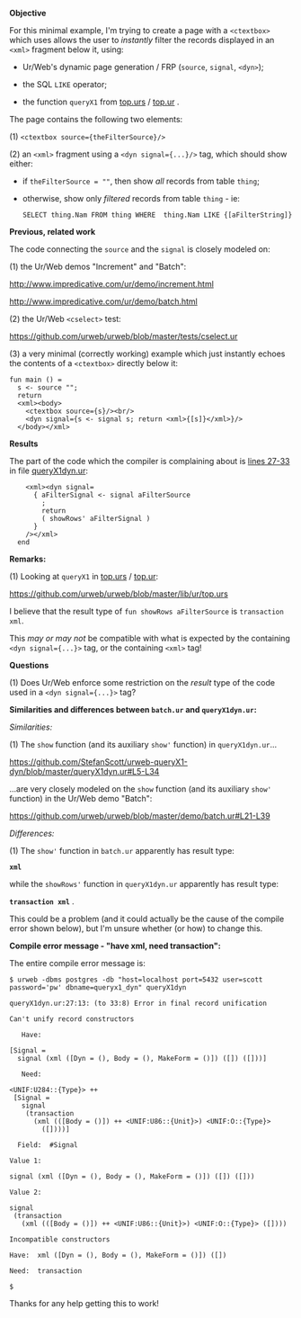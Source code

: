 **Objective**

For this minimal example, I'm trying to create a page with a `<ctextbox>` which uses allows the user to *instantly* filter the records displayed in an `<xml>` fragment below it, using:

- Ur/Web's dynamic page generation / FRP (`source`, `signal`, `<dyn>`);

- the SQL `LIKE` operator;

- the function `queryX1` from [top.urs](https://github.com/urweb/urweb/blob/master/lib/ur/top.urs#L205-L208) / [top.ur](https://github.com/urweb/urweb/blob/master/lib/ur/top.ur#L284-L289) .

The page contains the following two elements:

(1) `<ctextbox source={theFilterSource}/>`

(2) an `<xml>` fragment using a `<dyn signal={...}/>` tag, which should show either:

- if `theFilterSource = ""`, then show *all* records from table `thing`;

- otherwise, show only *filtered* records from table `thing` - ie:

  `SELECT thing.Nam FROM thing WHERE  thing.Nam LIKE {[aFilterString]}`


**Previous, related work**

The code connecting the `source` and the `signal` is closely modeled on:

(1) the Ur/Web demos "Increment" and "Batch":

  http://www.impredicative.com/ur/demo/increment.html

  http://www.impredicative.com/ur/demo/batch.html

(2) the Ur/Web `<cselect>` test:

  https://github.com/urweb/urweb/blob/master/tests/cselect.ur

(3) a very minimal (correctly working) example which just instantly echoes the contents of a `<ctextbox>` directly below it:
```
fun main () =
  s <- source "";
  return 
  <xml><body>
    <ctextbox source={s}/><br/>
    <dyn signal={s <- signal s; return <xml>{[s]}</xml>}/>
  </body></xml>
```

**Results**

The part of the code which the compiler is complaining about is [lines 27-33](https://github.com/StefanScott/urweb-queryX1-dyn/blob/master/queryX1dyn.ur#L27-L33) in file [queryX1dyn.ur](https://github.com/StefanScott/urweb-queryX1-dyn/blob/master/queryX1dyn.ur):
```
    <xml><dyn signal=
      { aFilterSignal <- signal aFilterSource
        ;
        return
        ( showRows' aFilterSignal )
      } 
    /></xml>
  end
```

**Remarks:**

(1) Looking at `queryX1` in [top.urs](https://github.com/urweb/urweb/blob/master/lib/ur/top.urs#L205-L208) / [top.ur](https://github.com/urweb/urweb/blob/master/lib/ur/top.ur#L284-L289):

  https://github.com/urweb/urweb/blob/master/lib/ur/top.urs

I believe that the result type of `fun showRows aFilterSource` is `transaction xml`.

This *may or may not* be compatible with what is expected by the containing `<dyn signal={...}>` tag, or the containing `<xml>` tag!


**Questions**

(1) Does Ur/Web enforce some restriction on the *result* type of the code used in a `<dyn signal={...}>` tag?


**Similarities and differences between `batch.ur` and `queryX1dyn.ur`:**

*Similarities:*

(1) The `show` function (and its auxiliary `show'` function) in `queryX1dyn.ur`...

https://github.com/StefanScott/urweb-queryX1-dyn/blob/master/queryX1dyn.ur#L5-L34

...are very closely modeled on the `show` function (and its auxiliary `show'` function) in the Ur/Web demo "Batch":

  https://github.com/urweb/urweb/blob/master/demo/batch.ur#L21-L39


*Differences:*

(1) The `show'` function in `batch.ur` apparently has result type:

  **`xml`**

while the `showRows'` function in `queryX1dyn.ur` apparently has result type:

  **`transaction xml`** .

This could be a problem (and it could actually be the cause of the compile error shown below), but I'm unsure whether (or how) to change this.


**Compile error message - "have xml, need transaction":**

The entire compile error message is:

```
$ urweb -dbms postgres -db "host=localhost port=5432 user=scott password='pw' dbname=queryx1_dyn" queryX1dyn

queryX1dyn.ur:27:13: (to 33:8) Error in final record unification

Can't unify record constructors

   Have: 

[Signal =
  signal (xml ([Dyn = (), Body = (), MakeForm = ()]) ([]) ([]))]

   Need: 

<UNIF:U284::{Type}> ++
 [Signal =
   signal
    (transaction
      (xml (([Body = ()]) ++ <UNIF:U86::{Unit}>) <UNIF:O::{Type}>
        ([])))]

  Field:  #Signal

Value 1: 

signal (xml ([Dyn = (), Body = (), MakeForm = ()]) ([]) ([]))

Value 2: 

signal
 (transaction
   (xml (([Body = ()]) ++ <UNIF:U86::{Unit}>) <UNIF:O::{Type}> ([])))

Incompatible constructors

Have:  xml ([Dyn = (), Body = (), MakeForm = ()]) ([])

Need:  transaction

$ 
```

Thanks for any help getting this to work!

###

